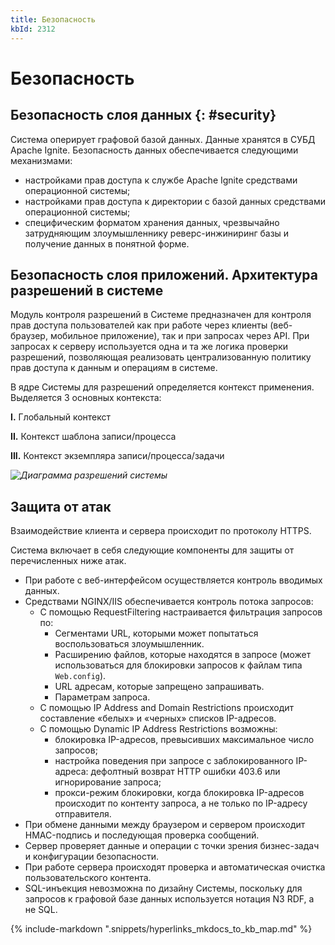 ```yaml
---
title: Безопасность
kbId: 2312
---
```


# Безопасность

## Безопасность слоя данных {: #security}

Система оперирует графовой базой данных. Данные хранятся в СУБД Apache Ignite. Безопасность данных обеспечивается следующими механизмами:

- настройками прав доступа к службе Apache Ignite средствами операционной системы;
- настройками прав доступа к директории с базой данных средствами операционной системы;
- специфическим форматом хранения данных, чрезвычайно затрудняющим злоумышленнику реверс-инжиниринг базы и получение данных в понятной форме.

## Безопасность слоя приложений. Архитектура разрешений в системе

Модуль контроля разрешений в Системе предназначен для контроля прав доступа пользователей как при работе через клиенты (веб-браузер, мобильное приложение), так и при запросах через API. При запросах к серверу используется одна и та же логика проверки разрешений, позволяющая реализовать централизованную политику прав доступа к данным и операциям в системе.

В ядре Системы для разрешений определяется контекст применения. Выделяется 3 основных контекста:

**I.** Глобальный контекст

**II.** Контекст шаблона записи/процесса

**III.** Контекст экземпляра записи/процесса/задачи

_![Диаграмма разрешений системы](https://kb.comindware.ru/assets/img_63bcfad7d41bc.png)_

## Защита от атак

Взаимодействие клиента и сервера происходит по протоколу HTTPS.

Система включает в себя следующие компоненты для защиты от перечисленных ниже атак.

- При работе с веб-интерфейсом осуществляется контроль вводимых данных.
- Средствами NGINX/IIS обеспечивается контроль потока запросов:
	- С помощью RequestFiltering настраивается фильтрация запросов по:
		- Сегментами URL, которыми может попытаться воспользоваться злоумышленник.
		- Расширению файлов, которые находятся в запросе (может использоваться для блокировки запросов к файлам типа `Web.config`).
		- URL адресам, которые запрещено запрашивать.
		- Параметрам запроса.
	- С помощью IP Address and Domain Restrictions происходит составление «белых» и «черных» списков IP-адресов.
	- С помощью Dynamic IP Address Restrictions возможны:
		- блокировка IP-адресов, превысивших максимальное число запросов;
		- настройка поведения при запросе с заблокированного IP-адреса: дефолтный возврат HTTP ошибки 403.6 или игнорирование запроса;
		- прокси-режим блокировки, когда блокировка IP-адресов происходит по контенту запроса, а не только по IP-адресу отправителя.
- При обмене данными между браузером и сервером происходит HMAC-подпись и последующая проверка сообщений.
- Сервер проверяет данные и операции с точки зрения бизнес-задач и конфигурации безопасности.
- При работе сервера происходят проверка и автоматическая очистка пользовательского контента.
- SQL-инъекция невозможна по дизайну Системы, поскольку для запросов к графовой базе данных используется нотация N3 RDF, а не SQL.

{% include-markdown ".snippets/hyperlinks_mkdocs_to_kb_map.md" %}
